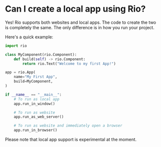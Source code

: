 # Can I create a local app using Rio?

Yes! Rio supports both websites and local apps. The code to create the two is
completely the same. The only difference is in how you run your project.

Here's a quick example:

```python
import rio

class MyComponent(rio.Component):
    def build(self) -> rio.Component:
        return rio.Text("Welcome to my first App!")

app = rio.App(
    name="My First App",
    build=MyComponent,
)

if __name__ == "__main__":
    # To run as local app
    app.run_in_window()

    # To run as website
    app.run_as_web_server()

    # To run as website and immediately open a browser
    app.run_in_browser()
```

Please note that local app support is experimental at the moment.
